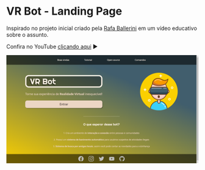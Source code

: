 <h1>VR Bot - Landing Page</h1>
<p>
  Inspirado no projeto inicial criado pela <a href="github.com/rafaballerini">Rafa Ballerini</a> em um vídeo educativo sobre o assunto.
</p>

<p>
  Confira no YouTube <a href="https://www.youtube.com/watch?v=llF6vD-RljE">clicando aqui</a> ▶️
</p>

<img src="final.png">
